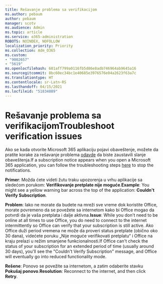 ```yaml
---
title: Rešavanje problema sa verifikacijom
ms.author: pebaum
author: pebaum
manager: scotv
ms.audience: Admin
ms.topic: article
ms.service: o365-administration
ROBOTS: NOINDEX, NOFOLLOW
localization_priority: Priority
ms.collection: Adm_O365
ms.custom:
- "9002657"
- "5619"
ms.openlocfilehash: 601aff799a0116fb5d86e8adb746964ab9645a16
ms.sourcegitcommit: 8bc60ec34bc1e40685e3976576e04a2623f63a7c
ms.translationtype: HT
ms.contentlocale: sr-Latn-RS
ms.lasthandoff: 04/15/2021
ms.locfileid: "51834889"
---
```

# <a name="troubleshoot-verification-issues"></a><span data-ttu-id="81222-102">Rešavanje problema sa verifikacijom</span><span class="sxs-lookup"><span data-stu-id="81222-102">Troubleshoot verification issues</span></span>

<span data-ttu-id="81222-103">Ako se kada otvorite Microsoft 365 aplikaciju pojavi obaveštenje, možete da pratite korake za rešavanje problema [odavde](https://support.office.com/article/a-subscription-notice-appears-when-i-open-a-microsoft-365-application-4cabe32c-f594-4c0e-9191-3d3ade10cceb) da biste zaustavili slanje obaveštenja.</span><span class="sxs-lookup"><span data-stu-id="81222-103">If a subscription notice appears when you open a Microsoft 365 application, you can follow the troubleshooting steps [here](https://support.office.com/article/a-subscription-notice-appears-when-i-open-a-microsoft-365-application-4cabe32c-f594-4c0e-9191-3d3ade10cceb) to stop the notifications.</span></span>

<span data-ttu-id="81222-104">**Primer**: Možda ćete videti žutu traku upozorenja u vrhu aplikacije sa sledećom porukom: **Verifikovanje pretplate nije moguće**.</span><span class="sxs-lookup"><span data-stu-id="81222-104">**Example**: You might see a yellow warning bar across the top of the application: **Couldn't Verify Subscription**.</span></span>

<span data-ttu-id="81222-105">**Problem**: Iako ne morate da budete na mreži sve vreme dok koristite Office, morate povremeno da se povežete sa internetom kako bi Office mogao da potvrdi da je vaša pretplata i dalje aktivna.</span><span class="sxs-lookup"><span data-stu-id="81222-105">**Issue**: While you don't need to be online at all times to use Office, you do need to connect to the internet intermittently so Office can verify that your subscription is still active.</span></span> <span data-ttu-id="81222-106">Ako Office duži period vremena ne može da proveri status pretplate (obično oko 30 dana), videćete poruku „Nije moguće verifikovati pretplatu“ i Office na kraju prelazi u režim smanjene funkcionalnosti.</span><span class="sxs-lookup"><span data-stu-id="81222-106">If Office can't check the status of your subscription for an extended period of time (usually around 30 days), you'll see the "Couldn't Verify Subscription" message, and Office will eventually go into reduced functionality mode.</span></span>

<span data-ttu-id="81222-107">**Rešene**: Ponovo se povežite sa internetom, a zatim odaberite stavku **Pokušaj ponovo**.</span><span class="sxs-lookup"><span data-stu-id="81222-107">**Resolution**: Reconnect to the internet, and then click **Retry**.</span></span>
